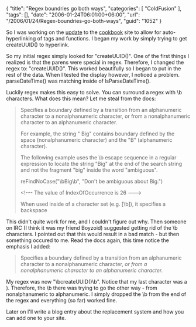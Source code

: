 {
	"title": "Regex boundries go both ways",
	"categories": [
		"ColdFusion"
	],
	"tags": [],
	"date": "2006-01-24T06:01:00+06:00",
	"url": "/2006/01/24/Regex-boundries-go-both-ways",
	"guid": "1052"
}

So I was working on the <a href="http://ray.camdenfamily.com/index.cfm/2006/1/24/Cookbook-Update">update</a> to the <a href="http://www.coldfusioncookbook.com">cookbook</a> site to allow for auto-hyperlinking of tags and functions. I began my work by simply trying to get createUUID() to hyperlink.

So my initial regex simply looked for "createUUID()". One of the first things I realized is that the parens were special in regex. Therefore, I changed the regex to: "createUUID\(\)". This worked beautifully so I began to put in the rest of the data. When I tested the display however, I noticed a problem. parseDateTime() was matching inside of lsParseDateTime(). 

Luckily regex makes this easy to solve. You can surround a regex with \b characters. What does this mean? Let me steal from the docs:

<blockquote>
Specifies a boundary defined by a transition from an alphanumeric character to a nonalphanumeric character, or from a nonalphanumeric character to an alphanumeric character.

For example, the string " Big" contains boundary defined by the space (nonalphanumeric character) and the "B" (alphanumeric character).

The following example uses the \b escape sequence in a regular expression to locate the string "Big" at the end of the search string and not the fragment "big" inside the word "ambiguous".

reFindNoCase("\bBig\b", "Don't be ambiguous about Big.")

&lt;!--- The value of IndexOfOccurrence is 26 ---&gt;

When used inside of a character set (e.g. [\b]), it specifies a backspace
</blockquote>

This didn't quite work for me, and I couldn't figure out why. Then someone on IRC (I think it was my friend Boyzoid) suggested getting rid of the \b characters. I pointed out that this would result in a bad match - but then something occured to me. Read the docs again, this time notice the emphasis I added:

<blockquote>
Specifies a boundary defined by a transition from an alphanumeric character to a nonalphanumeric character, <i>or from a nonalphanumeric character to an alphanumeric character.</i>
</blockquote>

My regex was now "\bcreateUUID\(\)\b". Notice that my last character was a ). Therefore, the \b there was trying to go the other way - from nonalphanumeric to alphanumeric. I simply dropped the \b from the end of the regex and everything (so far) worked fine. 

Later on I'll write a blog entry about the replacement system and how you can add one to your site.